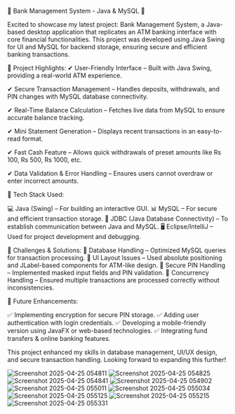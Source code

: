 🚀 Bank Management System - Java & MySQL 🚀

Excited to showcase my latest project: Bank Management System, a Java-based desktop application that replicates an ATM banking interface with core financial functionalities. This project was developed using Java Swing for UI and MySQL for backend storage, ensuring secure and efficient banking transactions.

🔹 Project Highlights:
✔ User-Friendly Interface – Built with Java Swing, providing a real-world ATM experience.

✔ Secure Transaction Management – Handles deposits, withdrawals, and PIN changes with MySQL database connectivity.

✔ Real-Time Balance Calculation – Fetches live data from MySQL to ensure accurate balance tracking.

✔ Mini Statement Generation – Displays recent transactions in an easy-to-read format.

✔ Fast Cash Feature – Allows quick withdrawals of preset amounts like Rs 100, Rs 500, Rs 1000, etc.

✔ Data Validation & Error Handling – Ensures users cannot overdraw or enter incorrect amounts.

🔹 Tech Stack Used:

💻 Java (Swing) – For building an interactive GUI.
📊 MySQL – For secure and efficient transaction storage.
🔗 JDBC (Java Database Connectivity) – To establish communication between Java and MySQL.
🖥 Eclipse/IntelliJ – Used for project development and debugging.

🔹 Challenges & Solutions:
🔹 Database Handling – Optimized MySQL
queries for transaction processing.
🔹 UI Layout Issues – Used absolute positioning and JLabel-based components for ATM-like design.
🔹 Secure PIN Handling – Implemented masked input fields and PIN validation.
🔹 Concurrency Handling – Ensured multiple transactions are processed correctly without inconsistencies.

🔹 Future Enhancements:

✅ Implementing encryption for secure PIN storage.
✅ Adding user authentication with login credentials.
✅ Developing a mobile-friendly version using JavaFX or web-based technologies.
✅ Integrating fund transfers & online banking features.

This project enhanced my skills in database management, UI/UX design, and secure transaction handling. Looking forward to
expanding this further!


![Screenshot 2025-04-25 054811](https://github.com/user-attachments/assets/b6f268b2-7393-44e9-b5b5-695b88b64953)
![Screenshot 2025-04-25 054825](https://github.com/user-attachments/assets/54d487fe-4331-4c61-a6dd-47656186264b)
![Screenshot 2025-04-25 054841](https://github.com/user-attachments/assets/6e50d7fc-ae8a-4d72-935c-9482720dddb5)
![Screenshot 2025-04-25 054902](https://github.com/user-attachments/assets/ce381dd6-a444-44bf-aa3a-f12577965f6d)
![Screenshot 2025-04-25 055011](https://github.com/user-attachments/assets/6d55f704-7b0a-49be-aa80-941531b7cc10)
![Screenshot 2025-04-25 055034](https://github.com/user-attachments/assets/ab906a6e-1619-4edb-a451-f3bde9fb5b0e)
![Screenshot 2025-04-25 055125](https://github.com/user-attachments/assets/4d5a34dd-8401-4126-b988-2692bc817a32)
![Screenshot 2025-04-25 055215](https://github.com/user-attachments/assets/d7af50e1-46e2-453f-8b82-1485767743ae)
![Screenshot 2025-04-25 055331](https://github.com/user-attachments/assets/b1e5bc3a-cf05-4f27-a9ec-735e1ede9d86)









